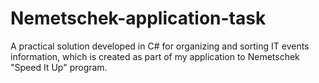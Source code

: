# Nemetschek-application-task
A practical solution developed in C# for organizing and sorting IT events information, which is created as part of my application to Nemetschek "Speed It Up" program.
